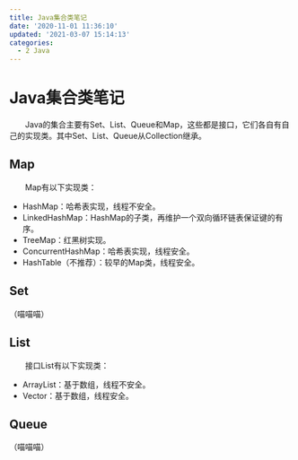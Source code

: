 ```yaml
---
title: Java集合类笔记
date: '2020-11-01 11:36:10'
updated: '2021-03-07 15:14:13'
categories:
  - 2 Java
---
```

# Java集合类笔记

　　Java的集合主要有Set、List、Queue和Map，这些都是接口，它们各自有自己的实现类。其中Set、List、Queue从Collection继承。

## Map

　　Map有以下实现类：

- HashMap：哈希表实现，线程不安全。
- LinkedHashMap：HashMap的子类，再维护一个双向循环链表保证键的有序。
- TreeMap：红黑树实现。
- ConcurrentHashMap：哈希表实现，线程安全。
- HashTable（不推荐）：较早的Map类，线程安全。

## Set

（喵喵喵）


## List

　　接口List有以下实现类：

- ArrayList：基于数组，线程不安全。
- Vector：基于数组，线程安全。

## Queue

（喵喵喵）
